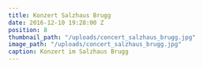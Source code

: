 ```yaml
---
title: Konzert Salzhaus Brugg
date: 2016-12-10 19:28:00 Z
position: 8
thumbnail_path: "/uploads/concert_salzhaus_brugg.jpg"
image_path: "/uploads/concert_salzhaus_brugg.jpg"
caption: Konzert im Salzhaus Brugg
---
```


